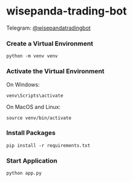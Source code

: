 # wisepanda-trading-bot

Telegram: [@wisepandatradingbot](https://t.me/wisepandatradingbot)

### Create a Virtual Environment

```shell script
python -m venv venv
```

### Activate the Virtual Environment

On Windows:

```shell script
venv\Scripts\activate
```

On MacOS and Linux:

```shell script
source venv/bin/activate
```

### Install Packages

```shell script
pip install -r requirements.txt
```

### Start Application

```shell script
python app.py
```
